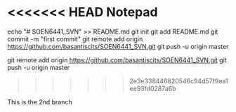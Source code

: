 <<<<<<< HEAD
Notepad
=======
echo "# SOEN6441_SVN" >> README.md
git init
git add README.md
git commit -m "first commit"
git remote add origin https://github.com/basantiscits/SOEN6441_SVN.git
git push -u origin master





git remote add origin https://github.com/basantiscits/SOEN6441_SVN.git
git push -u origin master
>>>>>>> 2e3e338446820546c94d57f9ea1ee93fd0287a6b

This is the 2nd branch
